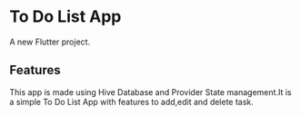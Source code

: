 # To Do List App

A new Flutter project.

## Features

This app is made using Hive Database and Provider State management.It is a simple To Do List App with features to add,edit and delete task.

